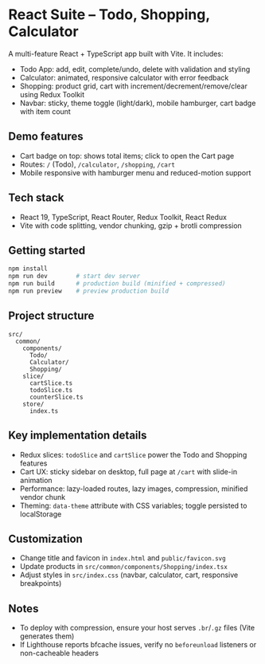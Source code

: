 # React Suite – Todo, Shopping, Calculator

A multi-feature React + TypeScript app built with Vite. It includes:

- Todo App: add, edit, complete/undo, delete with validation and styling
- Calculator: animated, responsive calculator with error feedback
- Shopping: product grid, cart with increment/decrement/remove/clear using Redux Toolkit
- Navbar: sticky, theme toggle (light/dark), mobile hamburger, cart badge with item count

## Demo features

- Cart badge on top: shows total items; click to open the Cart page
- Routes: `/` (Todo), `/calculator`, `/shopping`, `/cart`
- Mobile responsive with hamburger menu and reduced-motion support

## Tech stack

- React 19, TypeScript, React Router, Redux Toolkit, React Redux
- Vite with code splitting, vendor chunking, gzip + brotli compression

## Getting started

```bash
npm install
npm run dev        # start dev server
npm run build      # production build (minified + compressed)
npm run preview    # preview production build
```

## Project structure

```
src/
  common/
    components/
      Todo/
      Calculator/
      Shopping/
    slice/
      cartSlice.ts
      todoSlice.ts
      counterSlice.ts
    store/
      index.ts
```

## Key implementation details

- Redux slices: `todoSlice` and `cartSlice` power the Todo and Shopping features
- Cart UX: sticky sidebar on desktop, full page at `/cart` with slide-in animation
- Performance: lazy-loaded routes, lazy images, compression, minified vendor chunk
- Theming: `data-theme` attribute with CSS variables; toggle persisted to localStorage

## Customization

- Change title and favicon in `index.html` and `public/favicon.svg`
- Update products in `src/common/components/Shopping/index.tsx`
- Adjust styles in `src/index.css` (navbar, calculator, cart, responsive breakpoints)

## Notes

- To deploy with compression, ensure your host serves `.br`/`.gz` files (Vite generates them)
- If Lighthouse reports bfcache issues, verify no `beforeunload` listeners or non-cacheable headers